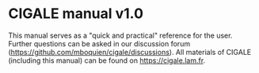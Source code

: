 # CIGALE manual v1.0
This manual serves as a "quick and practical" reference for the user.
Further questions can be asked in our discussion forum (https://github.com/mboquien/cigale/discussions).
All materials of CIGALE (including this manual) can be found on https://cigale.lam.fr.
